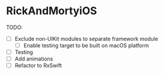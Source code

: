 # RickAndMortyiOS

TODO:
- [ ] Exclude non-UIKit modules to separate framework module
  - [ ] Enable testing target to be built on macOS platform 
- [ ] Testing
- [ ] Add animations
- [ ] Refactor to RxSwift
